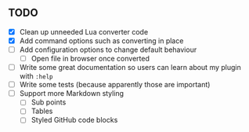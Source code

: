 ## TODO

- [X] Clean up unneeded Lua converter code
- [X] Add command options such as converting in place
- [ ] Add configuration options to change default behaviour
  - [ ] Open file in browser once converted
- [ ] Write some great documentation so users can learn about my plugin with `:help`
- [ ] Write some tests (because apparently those are important)
- [ ] Support more Markdown styling
  - [ ] Sub points
  - [ ] Tables
  - [ ] Styled GitHub code blocks
